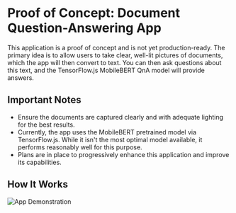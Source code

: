 # Proof of Concept: Document Question-Answering App

This application is a proof of concept and is not yet production-ready. The primary idea is to allow users to take clear, well-lit pictures of documents, which the app will then convert to text. You can then ask questions about this text, and the TensorFlow.js MobileBERT QnA model will provide answers.

## Important Notes
- Ensure the documents are captured clearly and with adequate lighting for the best results.
- Currently, the app uses the MobileBERT pretrained model via TensorFlow.js. While it isn't the most optimal model available, it performs reasonably well for this purpose.
- Plans are in place to progressively enhance this application and improve its capabilities.

## How It Works
![App Demonstration](https://github.com/user-attachments/assets/5ccf6863-0c22-4f4a-81d1-341971221466)

